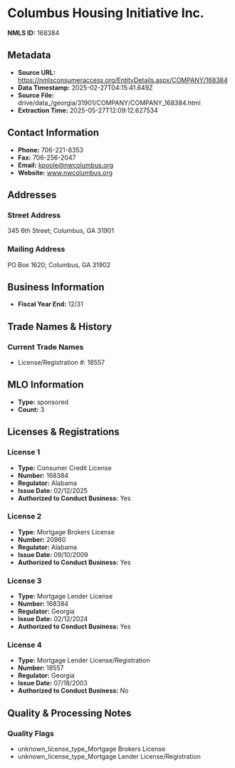 # Columbus Housing Initiative Inc.

**NMLS ID:** 168384

## Metadata
- **Source URL:** https://nmlsconsumeraccess.org/EntityDetails.aspx/COMPANY/168384
- **Data Timestamp:** 2025-02-27T04:15:41.649Z
- **Source File:** drive/data_/georgia/31901/COMPANY/COMPANY_168384.html
- **Extraction Time:** 2025-05-27T12:09:12.627534

## Contact Information
- **Phone:** 706-221-8353
- **Fax:** 706-256-2047
- **Email:** kpoole@nwcolumbus.org
- **Website:** www.nwcolumbus.org

## Addresses
### Street Address
345 6th Street; Columbus, GA 31901

### Mailing Address
PO Box 1620; Columbus, GA 31902

## Business Information
- **Fiscal Year End:** 12/31

## Trade Names & History
### Current Trade Names
- License/Registration #: 18557

## MLO Information
- **Type:** sponsored
- **Count:** 3

## Licenses & Registrations

### License 1
- **Type:** Consumer Credit License
- **Number:** 168384
- **Regulator:** Alabama
- **Issue Date:** 02/12/2025
- **Authorized to Conduct Business:** Yes

### License 2
- **Type:** Mortgage Brokers License
- **Number:** 20960
- **Regulator:** Alabama
- **Issue Date:** 09/10/2009
- **Authorized to Conduct Business:** Yes

### License 3
- **Type:** Mortgage Lender License
- **Number:** 168384
- **Regulator:** Georgia
- **Issue Date:** 02/12/2024
- **Authorized to Conduct Business:** Yes

### License 4
- **Type:** Mortgage Lender License/Registration
- **Number:** 18557
- **Regulator:** Georgia
- **Issue Date:** 07/18/2003
- **Authorized to Conduct Business:** No

## Quality & Processing Notes
### Quality Flags
- unknown_license_type_Mortgage Brokers License
- unknown_license_type_Mortgage Lender License/Registration
